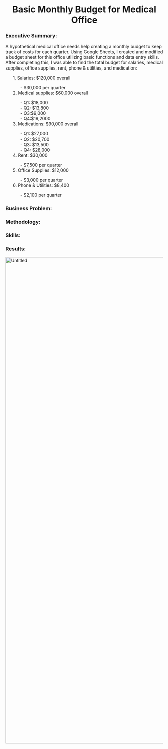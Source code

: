 <h1 align='center'>Basic Monthly Budget for Medical Office</h1>

<h3>Executive Summary:</h3>
A hypothetical medical office needs help creating a monthly budget to keep track of costs for each quarter. Using Google Sheets, I created and modified a budget sheet for this office utilizing basic functions and data entry skills. After completing this, I was able to find the total budget for salaries, medical supplies, office supplies, rent, phone & utilities, and medication:
<ul>1. Salaries: $120,000 overall
  <br><ul>- $30,000 per quarter</ul>
2. Medical supplies: $60,000 overall
  <br><ul>- Q1: $18,000
  <br>- Q2: $13,800
  <br>- Q3:$9,000
  <br>- Q4:$19,2000</ul>
3. Medications: $90,000 overall
  <br><ul>- Q1: $27,000
  <br>- Q2: $20,700
  <br>- Q3: $13,500
  <br>- Q4: $28,000</ul>
4. Rent: $30,000
  <ul>- $7,500 per quarter</ul>
5. Office Supplies: $12,000
  <ul>- $3,000 per quarter</ul>
6. Phone & Utilities: $8,400
  <ul>- $2,100 per quarter</ul></ul>

<h3>Business Problem:</h3>


<h3>Methodology:</h3>


<h3>Skills:</h3>


<h3>Results:</h3>
<img width="1000" height="1545" alt="Untitled" src="https://github.com/user-attachments/assets/548b8dd0-fb73-4722-871e-c6a42574e4e6" />
</img>
